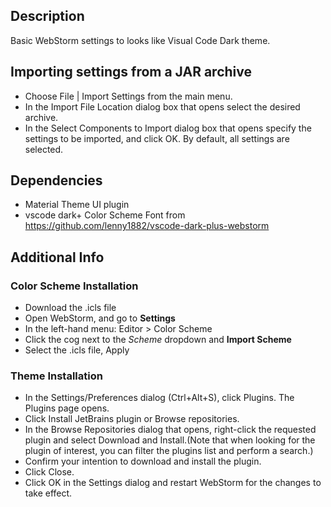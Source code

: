 ## Description
Basic WebStorm settings to looks like Visual Code Dark theme.
## Importing settings from a JAR archive
* Choose File | Import Settings from the main menu.
* In the Import File Location dialog box that opens select the desired archive.
* In the Select Components to Import dialog box that opens specify the settings to be imported, and click OK. By default, all settings are selected. 

## Dependencies
* Material Theme UI plugin
* vscode dark+ Color Scheme Font from https://github.com/lenny1882/vscode-dark-plus-webstorm

## Additional Info   
### Color Scheme Installation
* Download the .icls file
* Open WebStorm, and go to __Settings__
* In the left-hand menu: Editor > Color Scheme
* Click the cog next to the _Scheme_ dropdown and __Import Scheme__
* Select the .icls file, Apply
### Theme Installation
* In the Settings/Preferences dialog (Ctrl+Alt+S), click Plugins. The Plugins page opens.
* Click Install JetBrains plugin or Browse repositories.
* In the Browse Repositories dialog that opens, right-click the requested plugin and select Download and Install.(Note that when looking for the plugin of interest, you can filter the plugins list and perform a search.)
* Confirm your intention to download and install the plugin.
* Click Close.
* Click OK in the Settings dialog and restart WebStorm for the changes to take effect. 
